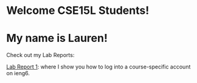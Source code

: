 # Welcome CSE15L Students! 
# My name is Lauren!

Check out my Lab Reports:

[Lab Report 1](LabReport1.md): where I show you how to log into a course-specific account on ieng6.